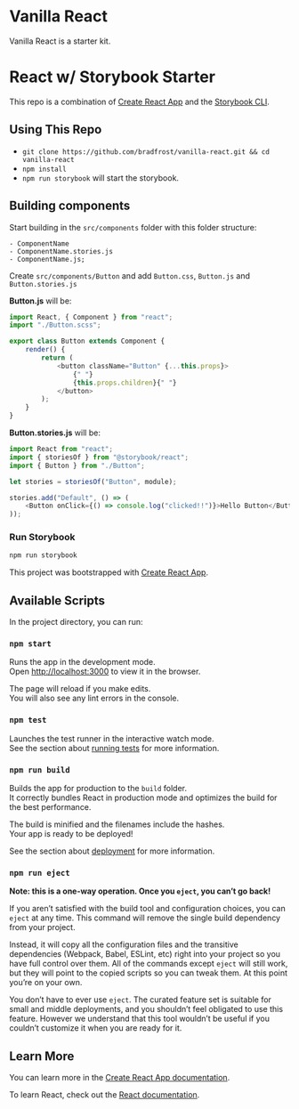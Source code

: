 # Vanilla React

Vanilla React is a starter kit.

# React w/ Storybook Starter

This repo is a combination of [Create React App](https://github.com/facebook/create-react-app) and the [Storybook CLI](https://github.com/storybooks/storybook#getting-started).

## Using This Repo

-   `git clone https://github.com/bradfrost/vanilla-react.git && cd vanilla-react`
-   `npm install`
-   `npm run storybook` will start the storybook.

## Building components

Start building in the `src/components` folder with this folder structure:

```
- ComponentName
- ComponentName.stories.js
- ComponentName.js;
```

Create `src/components/Button` and add `Button.css`, `Button.js` and `Button.stories.js`

**Button.js** will be:

```js
import React, { Component } from "react";
import "./Button.scss";

export class Button extends Component {
    render() {
        return (
            <button className="Button" {...this.props}>
                {" "}
                {this.props.children}{" "}
            </button>
        );
    }
}
```

**Button.stories.js** will be:

```js
import React from "react";
import { storiesOf } from "@storybook/react";
import { Button } from "./Button";

let stories = storiesOf("Button", module);

stories.add("Default", () => (
    <Button onClick={() => console.log("clicked!!")}>Hello Button</Button>
));
```

### Run Storybook

```bash
npm run storybook
```

This project was bootstrapped with [Create React App](https://github.com/facebook/create-react-app).

## Available Scripts

In the project directory, you can run:

### `npm start`

Runs the app in the development mode.<br>
Open [http://localhost:3000](http://localhost:3000) to view it in the browser.

The page will reload if you make edits.<br>
You will also see any lint errors in the console.

### `npm test`

Launches the test runner in the interactive watch mode.<br>
See the section about [running tests](https://facebook.github.io/create-react-app/docs/running-tests) for more information.

### `npm run build`

Builds the app for production to the `build` folder.<br>
It correctly bundles React in production mode and optimizes the build for the best performance.

The build is minified and the filenames include the hashes.<br>
Your app is ready to be deployed!

See the section about [deployment](https://facebook.github.io/create-react-app/docs/deployment) for more information.

### `npm run eject`

**Note: this is a one-way operation. Once you `eject`, you can’t go back!**

If you aren’t satisfied with the build tool and configuration choices, you can `eject` at any time. This command will remove the single build dependency from your project.

Instead, it will copy all the configuration files and the transitive dependencies (Webpack, Babel, ESLint, etc) right into your project so you have full control over them. All of the commands except `eject` will still work, but they will point to the copied scripts so you can tweak them. At this point you’re on your own.

You don’t have to ever use `eject`. The curated feature set is suitable for small and middle deployments, and you shouldn’t feel obligated to use this feature. However we understand that this tool wouldn’t be useful if you couldn’t customize it when you are ready for it.

## Learn More

You can learn more in the [Create React App documentation](https://facebook.github.io/create-react-app/docs/getting-started).

To learn React, check out the [React documentation](https://reactjs.org/).

